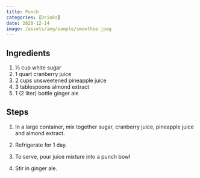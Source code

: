 ```yaml
---
title: Punch
categories: [Drinks]
date: 2020-12-14
image: /assets/img/sample/smoothie.jpeg
---
```


## Ingredients

1. ⅓ cup white sugar 
2. 1 quart cranberry juice 
3. 2 cups unsweetened pineapple juice 
4. 3 tablespoons almond extract 
5. 1 (2 liter) bottle ginger ale 

## Steps

1. In a large container, mix together sugar, cranberry juice, pineapple juice and almond extract. 

2. Refrigerate for 1 day.

3. To serve, pour juice mixture into a punch bowl

4. Stir in ginger ale.
